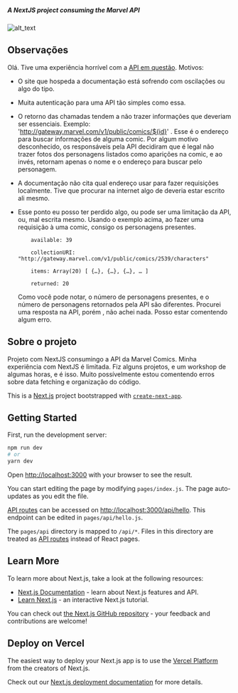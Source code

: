 ##### A NextJS project consuming the Marvel API
![alt_text]('./assets/appbanner.jpg)

## Observações
Olá. Tive uma experiência horrível com a [API em questão](https://developer.marvel.com/).
Motivos: 
- O site que hospeda a documentação está sofrendo com oscilações ou algo do tipo.
- Muita autenticação para uma API tão simples como essa.
- O retorno das chamadas tendem a não trazer informações que deveriam ser essenciais. Exemplo:
    'http://gateway.marvel.com/v1/public/comics/${id}' . Esse é o endereço para buscar informações de alguma comic. Por algum motivo desconhecido,
    os responsáveis pela API decidiram que é legal não trazer fotos dos personagens listados como aparições na comic, e ao invés, retornam apenas o nome e
    o endereço para buscar pelo personagem.

- A documentação não cita qual endereço usar para fazer requisições localmente. Tive que procurar na internet algo de deveria estar escrito ali mesmo.
- Esse ponto eu posso ter perdido algo, ou pode ser uma limitação da API, ou, mal escrita mesmo. Usando o exemplo acima, ao fazer uma requisição à uma comic,
    consigo os personagens presentes. 
    ````
        available: 39
        ​​
        collectionURI: "http://gateway.marvel.com/v1/public/comics/2539/characters"
        ​​
        items: Array(20) [ {…}, {…}, {…}, … ]
        ​​
        returned: 20
    ````
    Como você pode notar, o número de personagens presentes, e o número de personagens retornados pela API são diferentes.
    Procurei uma resposta na API, porém , não achei nada. Posso estar comentendo algum erro.


## Sobre o projeto
Projeto com NextJS consumingo a API da Marvel Comics.
Minha experiência com NextJS é limitada. Fiz alguns projetos, e um workshop de algumas horas, e é isso.
Muito possívelmente estou comentendo erros sobre data fetching e organização do código.



This is a [Next.js](https://nextjs.org/) project bootstrapped with [`create-next-app`](https://github.com/vercel/next.js/tree/canary/packages/create-next-app).

## Getting Started

First, run the development server:

```bash
npm run dev
# or
yarn dev
```

Open [http://localhost:3000](http://localhost:3000) with your browser to see the result.

You can start editing the page by modifying `pages/index.js`. The page auto-updates as you edit the file.

[API routes](https://nextjs.org/docs/api-routes/introduction) can be accessed on [http://localhost:3000/api/hello](http://localhost:3000/api/hello). This endpoint can be edited in `pages/api/hello.js`.

The `pages/api` directory is mapped to `/api/*`. Files in this directory are treated as [API routes](https://nextjs.org/docs/api-routes/introduction) instead of React pages.

## Learn More

To learn more about Next.js, take a look at the following resources:

- [Next.js Documentation](https://nextjs.org/docs) - learn about Next.js features and API.
- [Learn Next.js](https://nextjs.org/learn) - an interactive Next.js tutorial.

You can check out [the Next.js GitHub repository](https://github.com/vercel/next.js/) - your feedback and contributions are welcome!

## Deploy on Vercel

The easiest way to deploy your Next.js app is to use the [Vercel Platform](https://vercel.com/new?utm_medium=default-template&filter=next.js&utm_source=create-next-app&utm_campaign=create-next-app-readme) from the creators of Next.js.

Check out our [Next.js deployment documentation](https://nextjs.org/docs/deployment) for more details.


